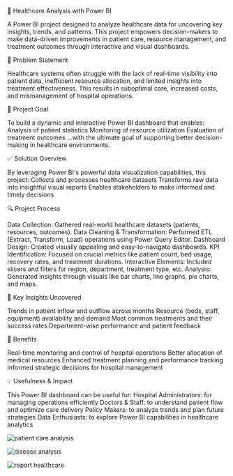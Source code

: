 🏥 Healthcare Analysis with Power BI

A Power BI project designed to analyze healthcare data for uncovering key insights, trends, and patterns. This project empowers decision-makers to make data-driven improvements in patient care, resource management, and treatment outcomes through interactive and visual dashboards.

📌 Problem Statement

Healthcare systems often struggle with the lack of real-time visibility into patient data, inefficient resource allocation, and limited insights into treatment effectiveness. This results in suboptimal care, increased costs, and mismanagement of hospital operations.

🎯 Project Goal

To build a dynamic and interactive Power BI dashboard that enables:
Analysis of patient statistics
Monitoring of resource utilization
Evaluation of treatment outcomes ...with the ultimate goal of supporting better decision-making in healthcare environments.

✅ Solution Overview

By leveraging Power BI's powerful data visualization capabilities, this project:
Collects and processes healthcare datasets
Transforms raw data into insightful visual reports
Enables stakeholders to make informed and timely decisions

🔍 Project Process

Data Collection: Gathered real-world healthcare datasets (patients, resources, outcomes).
Data Cleaning & Transformation: Performed ETL (Extract, Transform, Load) operations using Power Query Editor.
Dashboard Design: Created visually appealing and easy-to-navigate dashboards.
KPI Identification: Focused on crucial metrics like patient count, bed usage, recovery rates, and treatment durations.
Interactive Elements: Included slicers and filters for region, department, treatment type, etc.
Analysis: Generated insights through visuals like bar charts, line graphs, pie charts, and maps.

🧠 Key Insights Uncovered

Trends in patient inflow and outflow across months
Resource (beds, staff, equipment) availability and demand
Most common treatments and their success rates
Department-wise performance and patient feedback

🌟 Benefits

Real-time monitoring and control of hospital operations
Better allocation of medical resources
Enhanced treatment planning and performance tracking
Informed strategic decisions for hospital management

💡 Usefulness & Impact

This Power BI dashboard can be useful for:
Hospital Administrators: for managing operations efficiently
Doctors & Staff: to understand patient flow and optimize care delivery
Policy Makers: to analyze trends and plan future strategies
Data Enthusiasts: to explore Power BI capabilities in healthcare analytics

![patient care analysis](https://github.com/user-attachments/assets/d9df9f2d-61c5-43b6-9515-ba9b27782ae3)

![disease analysis](https://github.com/user-attachments/assets/f5df449c-35e0-432f-9fed-6bbec9fb57c7)

![report healthcare](https://github.com/user-attachments/assets/b7df0404-407e-4df3-9476-c3fa09b1c2da)



